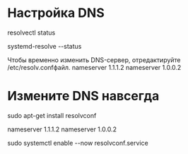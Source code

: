 # Настройка DNS

<!-- Чтобы показать текущие DNS-серверы, которые используются для каждого интерфейса, используйте команду «resolvectl»: -->

resolvectl status

<!-- Для систем с Ubuntu 20.04 или новее используйте следующую команду: -->

systemd-resolve --status

Чтобы временно изменить DNS-сервер, отредактируйте /etc/resolv.confфайл.
nameserver 1.1.1.2
nameserver 1.0.0.2

# Измените DNS навсегда

<!-- Чтобы навсегда изменить свой DNS-сервер, установите resolvconfпакет с помощью следующей команды: -->

sudo apt-get install resolvconf

<!-- После того, как это будет установлено, отредактируйте /etc/resolvconf/resolv.conf.d/headфайл и добавьте в него те же nameserverстроки, что и так (при условии, что Cloudflare является поставщиком DNS): -->

nameserver 1.1.1.2
nameserver 1.0.0.2

<!-- Как только это будет сделано, запустите resolvconf.serviceследующую команду: -->

sudo systemctl enable --now resolvconf.service

